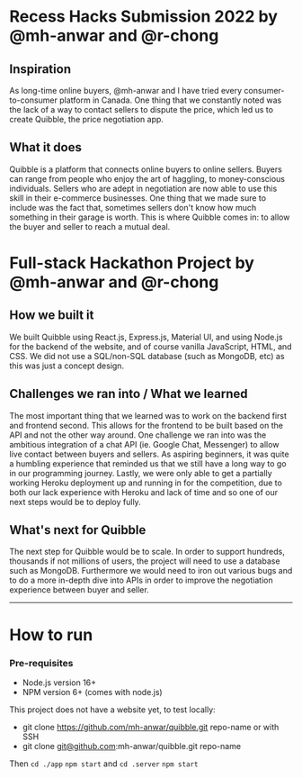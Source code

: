 # Recess Hacks Submission 2022 by @mh-anwar and @r-chong


## Inspiration
As long-time online buyers, @mh-anwar and I have tried every consumer-to-consumer platform in Canada. One thing that we constantly noted was the lack of a way to contact sellers to dispute the price, which led us to create Quibble, the price negotiation app.

## What it does
Quibble is a platform that connects online buyers to online sellers. Buyers can range from people who enjoy the art of haggling, to money-conscious individuals. Sellers who are adept in negotiation are now able to use this skill in their e-commerce businesses. One thing that we made sure to include was the fact that, sometimes sellers don't know how much something in their garage is worth. This is where Quibble comes in: to allow the buyer and seller to reach a mutual deal. 

# Full-stack Hackathon Project by @mh-anwar and @r-chong

## How we built it
We built Quibble using React.js, Express.js, Material UI, and using Node.js for the backend of the website, and of course vanilla JavaScript, HTML, and CSS. We did not use a SQL/non-SQL database (such as MongoDB, etc) as this was just a concept design. 

## Challenges we ran into / What we learned
The most important thing that we learned was to work on the backend first and frontend second. This allows for the frontend to be built based on the API and not the other way around. One challenge we ran into was the ambitious integration of a chat API (ie. Google Chat, Messenger) to allow live contact between buyers and sellers. As aspiring beginners, it was quite a humbling experience that reminded us that we still have a long way to go in our programming journey. Lastly, we were only able to get a partially working Heroku deployment up and running in for the competition, due to both our lack experience with Heroku and lack of time and so one of our next steps would be to deploy fully.

## What's next for Quibble
The next step for Quibble would be to scale. In order to support hundreds, thousands if not millions of users, the project will need to use a database such as MongoDB. Furthermore we would need to iron out various bugs and to do a more in-depth dive into APIs in order to improve the negotiation experience between buyer and seller. 

---

# How to run

### Pre-requisites
- Node.js version 16+
- NPM version 6+ (comes with node.js)

This project does not have a website yet, to test locally:
- git clone https://github.com/mh-anwar/quibble.git repo-name
or with SSH
- git clone git@github.com:mh-anwar/quibble.git repo-name

Then
`cd ./app`
`npm start`
and
`cd .server`
`npm start`
